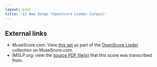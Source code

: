 ```yaml
---
layout: post
title: '12 New Songs (OpenScore Lieder Corpus)'
---
```


## External links

- MuseScore.com: View [this set] as part of the [OpenScore Lieder] collection on MuseScore.com.
- IMSLP.org: view the [source PDF file(s)][IMSLP] that this score was transcribed from.

[IMSLP]: https://imslp.org/wiki/Special:ReverseLookup/285334
[this set]: https://musescore.com/openscore-lieder-corpus/sets/5104057
[OpenScore Lieder]: https://musescore.com/openscore-lieder-corpus
